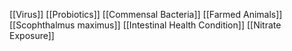 [[Virus]]
[[Probiotics]]
[[Commensal Bacteria]]
[[Farmed Animals]]
[[Scophthalmus maximus]]
[[Intestinal Health Condition]]
[[Nitrate Exposure]]
